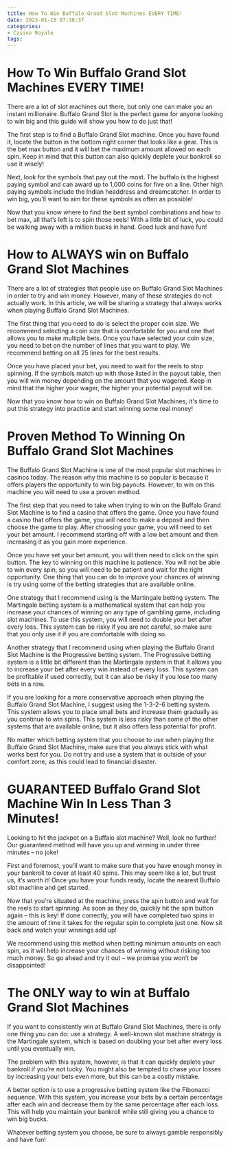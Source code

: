```yaml
---
title: How To Win Buffalo Grand Slot Machines EVERY TIME! 
date: 2023-01-15 07:38:37
categories:
- Casino Royale
tags:
---
```



#  How To Win Buffalo Grand Slot Machines EVERY TIME! 

There are a lot of slot machines out there, but only one can make you an instant millionaire. Buffalo Grand Slot is the perfect game for anyone looking to win big and this guide will show you how to do just that! 

The first step is to find a Buffalo Grand Slot machine. Once you have found it, locate the button in the bottom right corner that looks like a gear. This is the bet max button and it will bet the maximum amount allowed on each spin. Keep in mind that this button can also quickly deplete your bankroll so use it wisely! 

Next, look for the symbols that pay out the most. The buffalo is the highest paying symbol and can award up to 1,000 coins for five on a line. Other high paying symbols include the Indian headdress and dreamcatcher. In order to win big, you’ll want to aim for these symbols as often as possible! 

Now that you know where to find the best symbol combinations and how to bet max, all that’s left is to spin those reels! With a little bit of luck, you could be walking away with a million bucks in hand. Good luck and have fun!

#  How to ALWAYS win on Buffalo Grand Slot Machines 

There are a lot of strategies that people use on Buffalo Grand Slot Machines in order to try and win money. However, many of these strategies do not actually work. In this article, we will be sharing a strategy that always works when playing Buffalo Grand Slot Machines.

The first thing that you need to do is select the proper coin size. We recommend selecting a coin size that is comfortable for you and one that allows you to make multiple bets. Once you have selected your coin size, you need to bet on the number of lines that you want to play. We recommend betting on all 25 lines for the best results.

Once you have placed your bet, you need to wait for the reels to stop spinning. If the symbols match up with those listed in the payout table, then you will win money depending on the amount that you wagered. Keep in mind that the higher your wager, the higher your potential payout will be.

Now that you know how to win on Buffalo Grand Slot Machines, it's time to put this strategy into practice and start winning some real money!

#  Proven Method To Winning On Buffalo Grand Slot Machines 

The Buffalo Grand Slot Machine is one of the most popular slot machines in casinos today. The reason why this machine is so popular is because it offers players the opportunity to win big payouts. However, to win on this machine you will need to use a proven method.

The first step that you need to take when trying to win on the Buffalo Grand Slot Machine is to find a casino that offers the game. Once you have found a casino that offers the game, you will need to make a deposit and then choose the game to play. After choosing your game, you will need to set your bet amount. I recommend starting off with a low bet amount and then increasing it as you gain more experience.

Once you have set your bet amount, you will then need to click on the spin button. The key to winning on this machine is patience. You will not be able to win every spin, so you will need to be patient and wait for the right opportunity. One thing that you can do to improve your chances of winning is try using some of the betting strategies that are available online.

One strategy that I recommend using is the Martingale betting system. The Martingale betting system is a mathematical system that can help you increase your chances of winning on any type of gambling game, including slot machines. To use this system, you will need to double your bet after every loss. This system can be risky if you are not careful, so make sure that you only use it if you are comfortable with doing so.

Another strategy that I recommend using when playing the Buffalo Grand Slot Machine is the Progressive betting system. The Progressive betting system is a little bit different than the Martingale system in that it allows you to increase your bet after every win instead of every loss. This system can be profitable if used correctly, but it can also be risky if you lose too many bets in a row.

If you are looking for a more conservative approach when playing the Buffalo Grand Slot Machine, I suggest using the 1-3-2-6 betting system. This system allows you to place small bets and increase them gradually as you continue to win spins. This system is less risky than some of the other systems that are available online, but it also offers less potential for profit.

No matter which betting system that you choose to use when playing the Buffalo Grand Slot Machine, make sure that you always stick with what works best for you. Do not try and use a system that is outside of your comfort zone, as this could lead to financial disaster.

#  GUARANTEED Buffalo Grand Slot Machine Win In Less Than 3 Minutes! 

Looking to hit the jackpot on a Buffalo slot machine? Well, look no further! Our guaranteed method will have you up and winning in under three minutes – no joke!

First and foremost, you’ll want to make sure that you have enough money in your bankroll to cover at least 40 spins. This may seem like a lot, but trust us, it’s worth it! Once you have your funds ready, locate the nearest Buffalo slot machine and get started.

Now that you’re situated at the machine, press the spin button and wait for the reels to start spinning. As soon as they do, quickly hit the spin button again – this is key! If done correctly, you will have completed two spins in the amount of time it takes for the regular spin to complete just one. Now sit back and watch your winnings add up!

We recommend using this method when betting minimum amounts on each spin, as it will help increase your chances of winning without risking too much money. So go ahead and try it out – we promise you won’t be disappointed!

#  The ONLY way to win at Buffalo Grand Slot Machines

If you want to consistently win at Buffalo Grand Slot Machines, there is only one thing you can do: use a strategy. A well-known slot machine strategy is the Martingale system, which is based on doubling your bet after every loss until you eventually win.

The problem with this system, however, is that it can quickly deplete your bankroll if you’re not lucky. You might also be tempted to chase your losses by increasing your bets even more, but this can be a costly mistake.

A better option is to use a progressive betting system like the Fibonacci sequence. With this system, you increase your bets by a certain percentage after each win and decrease them by the same percentage after each loss. This will help you maintain your bankroll while still giving you a chance to win big bucks.

Whatever betting system you choose, be sure to always gamble responsibly and have fun!